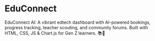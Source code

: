 # EduConnect
EduConnect AI: A vibrant edtech dashboard with AI-powered bookings, progress tracking, teacher scouting, and community forums. Built with HTML, CSS, JS &amp; Chart.js for Gen Z learners. 📚🤖
